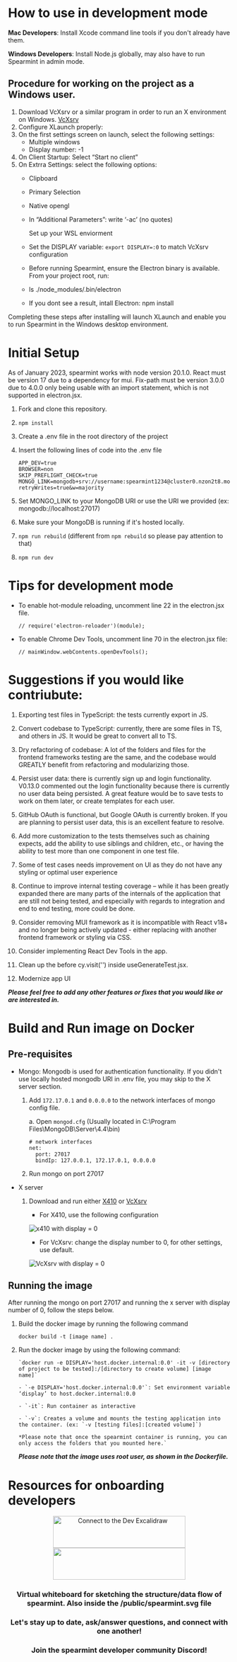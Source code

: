 # How to use in development mode

**Mac Developers**: Install Xcode command line tools if you don't already have them.

**Windows Developers**: Install Node.js globally, may also have to run Spearmint in admin mode.

## Procedure for working on the project as a Windows user.

1. Download VcXsrv or a similar program in order to run an X environment on Windows. [VcXsrv](https://sourceforge.net/projects/vcxsrv/)
2. Configure XLaunch properly:
3. On the first settings screen on launch, select the following settings:
	- Multiple windows
	- Display number: -1
4. On Client Startup: Select “Start no client”
5. On Extrra Settings: select the following options:
   - Clipboard
   - Primary Selection
   - Native opengl
   - In “Additional Parameters”:  write ‘-ac’ (no quotes)
     
  
     Set up your WSL enviorment
   - Set the DISPLAY variable: `export DISPLAY=:0` to match VcXsrv configuration
  
   - Before running Spearmint, ensure the Electron binary is available. From your project root, run:
   - ls ./node_modules/.bin/electron
   - If you dont see a result, intall Electron: npm install
  

Completing these steps after installing will launch XLaunch and enable you to run Spearmint in the Windows desktop environment.  

# Initial Setup

As of January 2023, spearmint works with node version 20.1.0.
React must be version 17 due to a dependency for mui. Fix-path must be version 3.0.0 due to 4.0.0 only being usable with an import statement, which is not supported in electron.jsx.

1. Fork and clone this repository.

2. `npm install`

3. Create a .env file in the root directory of the project

4. Insert the following lines of code into the .env file

   ```
   APP_DEV=true
   BROWSER=non
   SKIP_PREFLIGHT_CHECK=true
   MONGO_LINK=mongodb+srv://username:spearmint1234@cluster0.nzon2t8.mongodb.net/?retryWrites=true&w=majority
   ```

5. Set MONGO_LINK to your MongoDB URI or use the URI we provided (ex: mongodb://localhost:27017)

6. Make sure your MongoDB is running if it's hosted locally.

7. `npm run rebuild` (different from `npm rebuild` so please pay attention to that)

8. `npm run dev`

# Tips for development mode

- To enable hot-module reloading, uncomment line 22 in the electron.jsx file.

      // require('electron-reloader')(module);

- To enable Chrome Dev Tools, uncomment line 70 in the electron.jsx file:

      // mainWindow.webContents.openDevTools();

# Suggestions if you would like contriubute:

1. Exporting test files in TypeScript: the tests currently export in JS.

2. Convert codebase to TypeScript: currently, there are some files in TS, and others in JS. It would be great to convert all to TS.

3. Dry refactoring of codebase: A lot of the folders and files for the frontend frameworks testing are the same, and the codebase would GREATLY benefit from refactoring and modularizing those.

4. Persist user data: there is currently sign up and login functionality. V0.13.0 commented out the login functionality because there is currently no user data being persisted. A great feature would be to save tests to work on them later, or create templates for each user.

5. GitHub OAuth is functional, but Google OAuth is currently broken. If you are planning to persist user data, this is an excellent feature to resolve.

6. Add more customization to the tests themselves such as chaining expects, add the ability to use siblings and children, etc., or having the ability to test more than one component in one test file.

7. Some of test cases needs improvement on UI as they do not have any styling or optimal user experience

8. Continue to improve internal testing coverage – while it has been greatly expanded there are many parts of the internals of the application that are still not being tested, and especially with regards to integration and end to end testing, more could be done.

9. Consider removing MUI framework as it is incompatible with React v18+ and no longer being actively updated - either replacing with another frontend framework or styling via CSS.

10. Consider implementing React Dev Tools in the app.
    
11. Clean up the before cy.visit('') inside useGenerateTest.jsx.
    
13. Modernize app UI

**_Please feel free to add any other features or fixes that you would like or are interested in._**

# Build and Run image on Docker

## Pre-requisites

- Mongo: Mongodb is used for authentication functionality. If you didn't use locally hosted mongodb URI in .env file, you may skip to the X server section.

  1.  Add `172.17.0.1` and `0.0.0.0` to the network interfaces of mongo config file.

      a. Open `mongod.cfg` (Usually located in C:\Program Files\MongoDB\Server\4.4\bin)

          # network interfaces
          net:
            port: 27017
            bindIp: 127.0.0.1, 172.17.0.1, 0.0.0.0

  2.  Run mongo on port 27017

- X server

  1. Download and run either [X410](https://x410.dev/) or [VcXsrv](https://sourceforge.net/projects/vcxsrv/)

     - For X410, use the following configuration

     ![x410 with display = 0](/public/x410.png)

     - For VcXsrv: change the display number to 0, for other settings, use default.

     ![VcXsrv with display = 0](/public/VcXsrv.png)

## Running the image

After running the mongo on port 27017 and running the x server with display number of 0, follow the steps below.

1.  Build the docker image by running the following command

    `docker build -t [image name] .`

2.  Run the docker image by using the following command:

        `docker run -e DISPLAY='host.docker.internal:0.0' -it -v [directory of project to be tested]:/[directory to create volume] [image name]`

        - `-e DISPLAY='host.docker.internal:0.0'`: Set environment variable ‘display’ to host.docker.internal:0.0

        - `-it`: Run container as interactive

        - `-v`: Creates a volume and mounts the testing application into the container. (ex: `-v [testing files]:[created volume]`)

        *Please note that once the spearmint container is running, you can only access the folders that you mounted here.`

    **_Please note that the image uses root user, as shown in the Dockerfile._**

# Resources for onboarding developers

<div align="center" style="display:flex;flex-direction:column;"}>
  <div align>
  <a href="https://excalidraw.com/#room=9abc890c35d8e7d3f149,htwzR9k0SUhZzhwB3zjJ8A">
      <img width="300" height="72" alt="Connect to the Dev Excalidraw" src="https://img.shields.io/badge/Excalidraw-181717?style=for-the-badge&logo"/>
  </a>
  <a href="https://discord.gg/5FNPTvZSTq">
    <img width="300" height="72" src="https://img.shields.io/badge/Discord-%235865F2.svg?style=for-the-badge&logo=discord&logoColor=white"/>
  </a>
  <h3>Virtual whiteboard for sketching the structure/data flow of spearmint. Also inside the /public/spearmint.svg file</h3>
  <h3>Let's stay up to date, ask/answer questions, and connect with one another!</h3>
  <h3>Join the spearmint developer community Discord!</h3>
</div>
